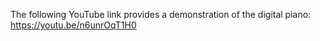 The following YouTube link provides a demonstration of the digital piano: https://youtu.be/n6unrOqT1H0
